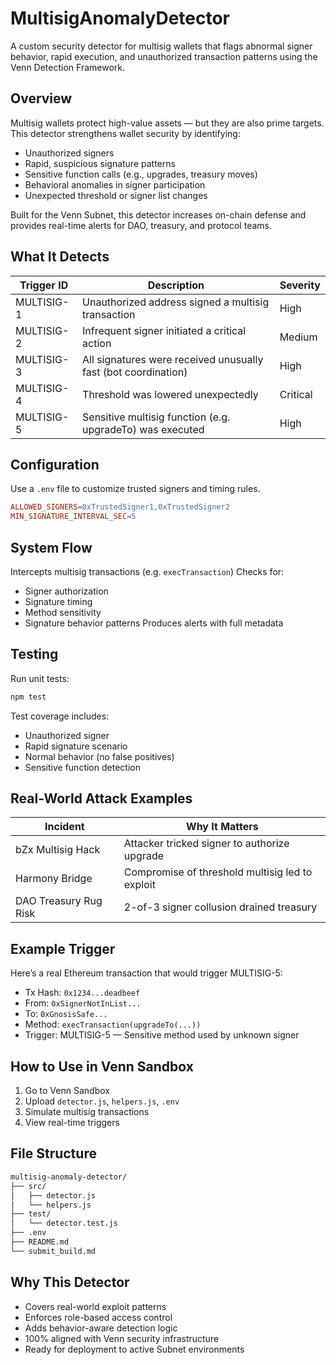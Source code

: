 # MultisigAnomalyDetector

A custom security detector for multisig wallets that flags abnormal signer behavior, rapid execution, and unauthorized transaction patterns using the Venn Detection Framework.

## Overview

Multisig wallets protect high-value assets — but they are also prime targets. This detector strengthens wallet security by identifying:

* Unauthorized signers
* Rapid, suspicious signature patterns
* Sensitive function calls (e.g., upgrades, treasury moves)
* Behavioral anomalies in signer participation
* Unexpected threshold or signer list changes

Built for the Venn Subnet, this detector increases on-chain defense and provides real-time alerts for DAO, treasury, and protocol teams.

## What It Detects

| Trigger ID | Description | Severity |
| --- | --- | --- |
| MULTISIG-1 | Unauthorized address signed a multisig transaction | High |
| MULTISIG-2 | Infrequent signer initiated a critical action | Medium |
| MULTISIG-3 | All signatures were received unusually fast (bot coordination) | High |
| MULTISIG-4 | Threshold was lowered unexpectedly | Critical |
| MULTISIG-5 | Sensitive multisig function (e.g. upgradeTo) was executed | High |

## Configuration

Use a `.env` file to customize trusted signers and timing rules.

```makefile
ALLOWED_SIGNERS=0xTrustedSigner1,0xTrustedSigner2
MIN_SIGNATURE_INTERVAL_SEC=5
```

## System Flow

Intercepts multisig transactions (e.g. `execTransaction`)
Checks for:
* Signer authorization
* Signature timing
* Method sensitivity
* Signature behavior patterns
Produces alerts with full metadata

## Testing

Run unit tests:
```bash
npm test
```
Test coverage includes:
* Unauthorized signer
* Rapid signature scenario
* Normal behavior (no false positives)
* Sensitive function detection

## Real-World Attack Examples

| Incident | Why It Matters |
| --- | --- |
| bZx Multisig Hack | Attacker tricked signer to authorize upgrade |
| Harmony Bridge | Compromise of threshold multisig led to exploit |
| DAO Treasury Rug Risk | 2-of-3 signer collusion drained treasury |

## Example Trigger

Here’s a real Ethereum transaction that would trigger MULTISIG-5:

* Tx Hash: `0x1234...deadbeef`
* From: `0xSignerNotInList...`
* To: `0xGnosisSafe...`
* Method: `execTransaction(upgradeTo(...))`
* Trigger: MULTISIG-5 — Sensitive method used by unknown signer

## How to Use in Venn Sandbox

1. Go to Venn Sandbox
2. Upload `detector.js`, `helpers.js`, `.env`
3. Simulate multisig transactions
4. View real-time triggers

## File Structure
```bash
multisig-anomaly-detector/
├── src/
│   ├── detector.js
│   └── helpers.js
├── test/
│   └── detector.test.js
├── .env
├── README.md
└── submit_build.md
```

## Why This Detector 

* Covers real-world exploit patterns
* Enforces role-based access control
* Adds behavior-aware detection logic
* 100% aligned with Venn security infrastructure
* Ready for deployment to active Subnet environments